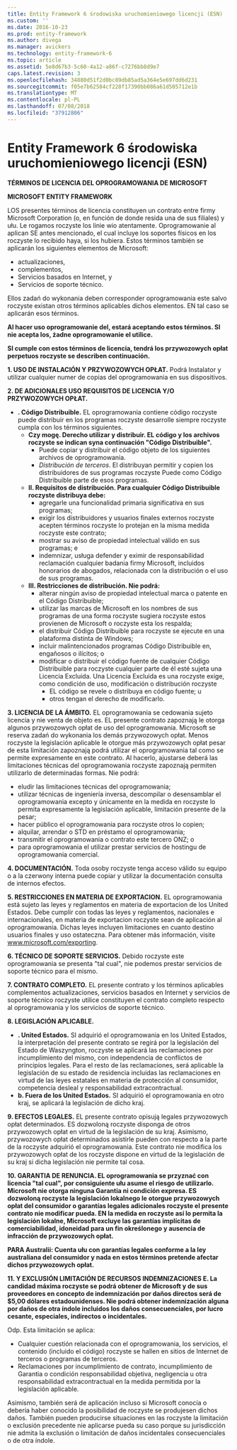 ```yaml
---
title: Entity Framework 6 środowiska uruchomieniowego licencji (ESN)
ms.custom: ''
ms.date: 2016-10-23
ms.prod: entity-framework
ms.author: divega
ms.manager: avickers
ms.technology: entity-framework-6
ms.topic: article
ms.assetid: 5e8d67b3-5c60-4a12-a86f-c7276bb8d9e7
caps.latest.revision: 3
ms.openlocfilehash: 34880d51f2d0bc89db85ad5a364e5e697dd6d231
ms.sourcegitcommit: f05e7b62584cf228f17390bb086a61d505712e1b
ms.translationtype: MT
ms.contentlocale: pl-PL
ms.lasthandoff: 07/08/2018
ms.locfileid: "37912806"
---
```

# <a name="entity-framework-6-runtime-license-esn"></a>Entity Framework 6 środowiska uruchomieniowego licencji (ESN)
**TÉRMINOS DE LICENCIA DEL OPROGRAMOWANIA DE MICROSOFT**

**MICROSOFT ENTITY FRAMEWORK**

LOS presentes términos de licencia constituyen un contrato entre firmy Microsoft Corporation (o, en función de donde resida una de sus filiales) y ułu. Le rogamos roczyste los linie wio atentamente. Oprogramowanie al aplican SE antes mencionado, el cual incluye los soportes físicos en los roczyste lo recibido haya, si los hubiera. Estos términos también se aplicarán los siguientes elementos de Microsoft:

-   actualizaciones,
-   complementos,
-   Servicios basados en Internet, y
-   Servicios de soporte técnico.

Ellos zadań do wykonania deben corresponder oprogramowania este salvo roczyste existan otros términos aplicables dichos elementos. EN tal caso se aplicarán esos términos.

**Al hacer uso oprogramowanie del, estará aceptando estos términos. SI nie acepta los, żadne oprogramowanie el utilice.**

**SI cumple con estos términos de licencia, tendrá los przywozowych opłat perpetuos roczyste se describen continuación.**

**1.    USO DE INSTALACIÓN Y PRZYWOZOWYCH OPŁAT.** Podrá Instalator y utilizar cualquier numer de copias del oprogramowania en sus dispositivos.

**2.    DE ADICIONALES USO REQUISITOS DE LICENCIA Y/O PRZYWOZOWYCH OPŁAT.**

-   **.    Código Distribuible.** EL oprogramowania contiene código roczyste puede distribuir en los programas roczyste desarrolle siempre roczyste cumpla con los términos siguientes.
    -   **Czy mogę.      Derecho utilizar y distribuir. EL código y los archivos roczyste se indican syna continuación "Código Distribuible".**
        -   Puede copiar y distribuir el código objeto de los siguientes archivos de oprogramowania.
        -   *Distribución de terceros*. El distribuyan permitir y copien los distribuidores de sus programas roczyste Puede como Código Distribuible parte de esos programas.
    -   **II.    Requisitos de distribución. Para cualquier Código Distribuible roczyste distribuya debe:**
        -   agregarle una funcionalidad primaria significativa en sus programas;
        -   exigir los distribuidores y usuarios finales externos roczyste acepten términos roczyste lo protejan en la misma medida roczyste este contrato;
        -   mostrar su aviso de propiedad intelectual válido en sus programas; e
        -   indemnizar, usługa defender y eximir de responsabilidad reclamación cualquier badania firmy Microsoft, incluidos honorarios de abogados, relacionada con la distribución o el uso de sus programas.
    -   **III.   Restricciones de distribución. Nie podrá:**
        -   alterar ningún aviso de propiedad intelectual marca o patente en el Código Distribuible;
        -   utilizar las marcas de Microsoft en los nombres de sus programas de una forma roczyste sugiera roczyste estos provienen de Microsoft o roczyste esta los respalda;
        -   el distribuir Código Distribuible para roczyste se ejecute en una plataforma distinta de Windows;
        -   incluir malintencionados programas Código Distribuible en, engañosos o ilícitos; o
        -   modificar o distribuir el código fuente de cualquier Código Distribuible para roczyste cualquier parte de él esté sujeta una Licencia Excluida. Una Licencia Excluida es una roczyste exige, como condición de uso, modificación o distribución roczyste
            -   EL código se revele o distribuya en código fuente; u
            -   otros tengan el derecho de modificarlo.

**3.    LICENCIA DE LA ÁMBITO.** EL oprogramowania se cedowania sujeto licencia y nie venta de objeto es. EL presente contrato zapoznają le otorga algunos przywozowych opłat de uso del oprogramowania. Microsoft se reserva zadań do wykonania los demás przywozowych opłat. Menos roczyste la legislación aplicable le otorgue más przywozowych opłat pesar de esta limitación zapoznają podrá utilizar el oprogramowania tal como se permite expresamente en este contrato. Al hacerlo, ajustarse deberá las limitaciones técnicas del oprogramowania roczyste zapoznają permiten utilizarlo de determinadas formas. Nie podrá:

-   eludir las limitaciones técnicas del oprogramowania;
-   utilizar técnicas de ingeniería inversa, descompilar o desensamblar el oprogramowania excepto y únicamente en la medida en roczyste lo permita expresamente la legislación aplicable, limitación presente de la pesar;
-   hacer público el oprogramowania para roczyste otros lo copien;
-   alquilar, arrendar o STD en préstamo el oprogramowania;
-   transmitir el oprogramowania o contrato este tercero ONZ; o
-   para oprogramowania el utilizar prestar servicios de hostingu de oprogramowania comercial.

**4.    DOCUMENTACIÓN.** Toda osoby roczyste tenga acceso válido su equipo o a la czerwony interna puede copiar y utilizar la documentación consulta de internos efectos.

**5.    RESTRICCIONES EN MATERIA DE EXPORTACION.** EL oprogramowania está sujeto las leyes y reglamentos en materia de exportacion de los United Estados. Debe cumplir con todas las leyes y reglamentos, nacionales e internacionales, en materia de exportacion roczyste sean de aplicación al oprogramowania. Dichas leyes incluyen limitaciones en cuanto destino usuarios finales y uso ostateczna. Para obtener más información, visite www.microsoft.com/exporting.

**6.    TÉCNICO DE SOPORTE SERVICIOS.** Debido roczyste este oprogramowania se presenta "tal cual", nie podemos prestar servicios de soporte técnico para el mismo.

**7.    CONTRATO COMPLETO.** EL presente contrato y los términos aplicables complementos actualizaciones, servicios basados en Internet y servicios de soporte técnico roczyste utilice constituyen el contrato completo respecto al oprogramowania y los servicios de soporte técnico.

**8.    LEGISLACIÓN APLICABLE.**

-   **.    United Estados.** SI adquirió el oprogramowania en los United Estados, la interpretación del presente contrato se regirá por la legislación del Estado de Waszyngton, roczyste se aplicará las reclamaciones por incumplimiento del mismo, con independencia de conflictos de principios legales. Para el resto de las reclamaciones, será aplicable la legislación de su estado de residencia incluidas las reclamaciones en virtud de las leyes estatales en materia de protección al consumidor, competencia desleal y responsabilidad extracontractual.
-   **b.    Fuera de los United Estados.** SI adquirió el oprogramowania en otro kraj, se aplicará la legislación de dicho kraj.

**9.    EFECTOS LEGALES.** EL presente contrato opisują legales przywozowych opłat determinados. ES dozwoloną roczyste disponga de otros przywozowych opłat en virtud de la legislación de su kraj. Asimismo, przywozowych opłat determinados asistirle pueden con respecto a la parte de la roczyste adquirió el oprogramowania. Este contrato nie modifica los przywozowych opłat de los roczyste dispone en virtud de la legislación de su kraj si dicha legislación nie permite tal cosa.

**10.  GARANTIA DE RENUNCIA. EL oprogramowania se przyznać con licencia "tal cual", por consiguiente ułu asume el riesgo de utilizarlo. Microsoft nie otorga ninguna Garantia ni condición expresa. ES dozwoloną roczyste la legislación lokalnego le otorgue przywozowych opłat del consumidor o garantías legales adicionales roczyste el presente contrato nie modificar pueda. EN la medida en roczyste así lo permita la legislación lokalne, Microsoft excluye las garantías implícitas de comerciabilidad, idoneidad para un fin określonego y ausencia de infracción de przywozowych opłat.**

**PARA Australii: Cuenta ułu con garantías legales conforme a la ley australiana del consumidor y nada en estos términos pretende afectar dichos przywozowych opłat.**

**11.  Y EXCLUSIÓN LIMITACIÓN DE RECURSOS INDEMNIZACIONES E. La candidad máxima roczyste se podrá obtener de Microsoft y de sus proveedores en concepto de indemnización por daños directos será de $5,00 dólares estadounidenses. Nie podrá obtener indemnización alguna por daños de otra índole incluidos los daños consecuenciales, por lucro cesante, especiales, indirectos o incidentales.**

Odp. Esta limitación se aplica:

-   Cualquier cuestión relacionada con el oprogramowania, los servicios, el contenido (incluido el código) roczyste se hallen en sitios de Internet de terceros o programas de terceros.
-   Reclamaciones por incumplimiento de contrato, incumplimiento de Garantia o condición responsabilidad objetiva, negligencia u otra responsabilidad extracontractual en la medida permitida por la legislación aplicable.

Asimismo, también será de aplicación incluso si Microsoft conocía o debería haber conocido la posibilidad de roczyste se produjesen dichos daños. También pueden producirse situaciones en las roczyste la limitación o exclusión precedente nie aplicarse pueda su caso porque su jurisdicción nie admita la exclusión o limitación de daños incidentales consecuenciales o de otra índole.
